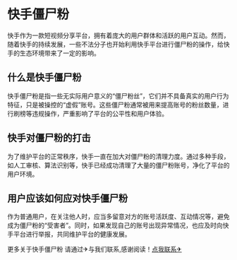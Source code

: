 # 快手僵尸粉

快手作为一款短视频分享平台，拥有着庞大的用户群体和活跃的用户互动。然而，随着快手的持续发展，一些不法分子也开始利用快手平台进行僵尸粉的操作，给快手的生态环境带来了一定的影响。

## 什么是快手僵尸粉

快手僵尸粉是指一些无实际用户意义的“僵尸粉丝”，它们并不具备真实的用户行为特征，只是被操控的“虚假”账号。这些僵尸粉通常被用来提高账号的粉丝数量，进行刷榜等违规操作，严重影响了平台的公平性和用户体验。

## 快手对僵尸粉的打击

为了维护平台的正常秩序，快手一直在加大对僵尸粉的清理力度。通过多种手段，如人工审核、算法识别等，快手已经成功清理了大量的僵尸粉账号，净化了平台的用户环境。

## 用户应该如何应对快手僵尸粉

作为普通用户，在关注他人时，应当多留意对方的账号活跃度、互动情况等，避免成为僵尸粉的“受害者”。同时，如果发现自己的账号出现异常情况，也应及时向快手平台进行举报，共同维护平台的健康发展。

更多关于快手僵尸粉 请通过✈与我们联系,感谢阅读！[点我联系✈](https://en.k02.cc)
